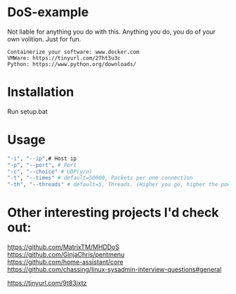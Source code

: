 # DoS-example
Not liable for anything you do with this. Anything you do, you do of your own volition. Just for fun.     
```console
Containerize your software: www.docker.com         
VMWare: https://tinyurl.com/27ht3u3c          
Python: https://www.python.org/downloads/    
```    

# Installation
Run setup.bat

# Usage

```sh
"-i", "--ip",# Host ip
"-p", "--port", # Port
"-c", "--choice" # UDP(y/n)
"-t", "--times" # default=50000, Packets per one connection
"-th", "--threads" # default=5, Threads. (Higher you go, higher the power.. sort of)
```

# Other interesting projects I'd check out:
https://github.com/MatrixTM/MHDDoS      
https://github.com/GinjaChris/pentmenu     
https://github.com/home-assistant/core        
https://github.com/chassing/linux-sysadmin-interview-questions#general   

https://tinyurl.com/9t83jxtz
